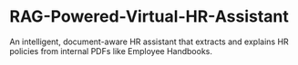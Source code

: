 # RAG-Powered-Virtual-HR-Assistant
An intelligent, document-aware HR assistant that extracts and explains HR policies from internal PDFs like Employee Handbooks.
